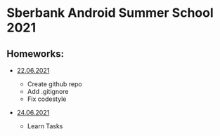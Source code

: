 # Sberbank Android Summer School 2021

## Homeworks:
- [22.06.2021](hw_22-06-21)
  * Create github repo
  * Add .gitignore
  * Fix codestyle

- [24.06.2021](hw_24-06-21)
  * Learn Tasks
  
